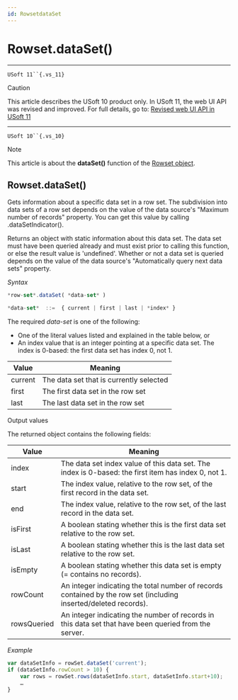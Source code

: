 ```yaml
---
id: RowsetdataSet
---
```


# Rowset.dataSet()



----

`USoft 11``{.vs_11}`

> [!CAUTION]
> This article describes the USoft 10 product only.
> In USoft 11, the web UI API was revised and improved. For full details, go to:
> [Revised web UI API in USoft 11](/docs/Web%20and%20app%20UIs/UDB%20udb/Revised%20web%20UI%20API%20in%20USoft%2011.md)

----

`USoft 10``{.vs_10}`

> [!NOTE]
> This article is about the **dataSet()** function of the [Rowset object](/docs/Web%20and%20app%20UIs/UDB%20Rowset/UDB%20Rowset%20object.md).

## **Rowset.dataSet()**

Gets information about a specific data set in a row set. The subdivision into data sets of a row set depends on the value of the data source's "Maximum number of records" property. You can get this value by calling .dataSetIndicator().

Returns an object with static information about this data set. The data set must have been queried already and must exist prior to calling this function, or else the result value is 'undefined'. Whether or not a data set is queried depends on the value of the data source's "Automatically query next data sets" property.

*Syntax*

```js
*row-set*.dataSet( *data-set* )

*data-set*  ::=  { current | first | last | *index* }
```

The required *data-set* is one of the following:

- One of the literal values listed and explained in the table below, or
- An index value that is an integer pointing at a specific data set. The index is 0-based: the first data set has index 0, not 1.

|**Value**|**Meaning**|
|--------|--------|
|current |The data set that is currently selected|
|first   |The first data set in the row set|
|last    |The last data set in the row set|



Output values

The returned object contains the following fields:

|**Value**|**Meaning**|
|--------|--------|
|index   |The data set index value of this data set. The index is 0-based: the first item has index 0, not 1.|
|start   |The index value, relative to the row set, of the first record in the data set.|
|end     |The index value, relative to the row set, of the last record in the data set.|
|isFirst |A boolean stating whether this is the first data set relative to the row set.|
|isLast  |A boolean stating whether this is the last data set relative to the row set.|
|isEmpty |A boolean stating whether this data set is empty (= contains no records).|
|rowCount|An integer indicating the total number of records contained by the row set (including inserted/deleted records).|
|rowsQueried|An integer indicating the number of records in this data set that have been queried from the server.|



*Example*

```js
var dataSetInfo = rowSet.dataSet('current');
if (dataSetInfo.rowCount > 10) {
    var rows = rowSet.rows(dataSetInfo.start, dataSetInfo.start+10);
    …
}

```

 